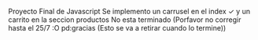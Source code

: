 Proyecto Final de Javascript 
Se implemento un carrusel en el index ✓  y un carrito en la seccion productos
No esta terminado (Porfavor no corregir hasta el 25/7 :O pd:gracias (Esto se va a retirar cuando lo termine))